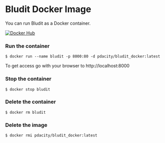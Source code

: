# Bludit Docker Image
You can run Bludit as a Docker container.

[![Docker Hub](https://img.shields.io/badge/Docker-Hub-blue.svg)](https://hub.docker.com/r/bludit/docker/)


### Run the container

```
$ docker run --name bludit -p 8000:80 -d pdacity/bludit_docker:latest
```

To get access go with your browser to http://localhost:8000

### Stop the container

```
$ docker stop bludit
```

### Delete the container

```
$ docker rm bludit
```

### Delete the image

```
$ docker rmi pdacity/bludit_docker:latest
```

